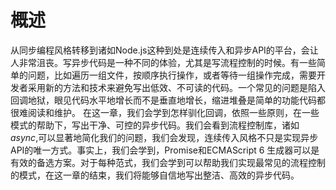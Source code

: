 # 概述
从同步编程风格转移到诸如Node.js这种到处是连续传入和异步API的平台，会让人非常沮丧。写异步代码是一种不同的体验，尤其是写流程控制的时候。有一些简单的问题，比如遍历一组文件，按顺序执行操作，或者等待一组操作完成，需要开发者采用新的方法和技术来避免写出低效、不可读的代码。一个常见的问题是陷入回调地狱，眼见代码水平地增长而不是垂直地增长，缩进堆叠是简单的功能代码都很难阅读和维护。
在这一章，我们会学到怎样驯化回调，依照一些原则，在一些模式的帮助下，写出干净、可控的异步代码。我们会看到流程控制库，诸如*async*,可以显著地简化我们的问题，我们会发现，连续传入风格不只是实现异步API的唯一方式。事实上，我们会学到，Promise和ECMAScript 6 生成器可以是有效的备选方案。对于每种范式，我们会学到可以帮助我们实现最常见的流程控制的模式，在这一章的结束，我们将能够自信地写出整洁、高效的异步代码。


